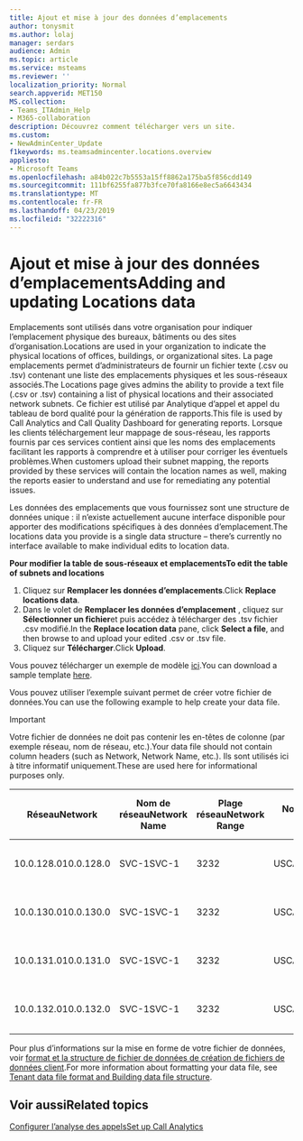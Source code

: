 ```yaml
---
title: Ajout et mise à jour des données d’emplacements
author: tonysmit
ms.author: lolaj
manager: serdars
audience: Admin
ms.topic: article
ms.service: msteams
ms.reviewer: ''
localization_priority: Normal
search.appverid: MET150
MS.collection:
- Teams_ITAdmin_Help
- M365-collaboration
description: Découvrez comment télécharger vers un site.
ms.custom:
- NewAdminCenter_Update
f1keywords: ms.teamsadmincenter.locations.overview
appliesto:
- Microsoft Teams
ms.openlocfilehash: a84b022c7b5553a15ff8862a175ba5f856cdd149
ms.sourcegitcommit: 111bf6255fa877b3fce70fa8166e8ec5a6643434
ms.translationtype: MT
ms.contentlocale: fr-FR
ms.lasthandoff: 04/23/2019
ms.locfileid: "32222316"
---
```

<a name="adding-and-updating-locations-data"></a><span data-ttu-id="f27a2-103">Ajout et mise à jour des données d’emplacements</span><span class="sxs-lookup"><span data-stu-id="f27a2-103">Adding and updating Locations data</span></span>
============================

<span data-ttu-id="f27a2-104">Emplacements sont utilisés dans votre organisation pour indiquer l’emplacement physique des bureaux, bâtiments ou des sites d’organisation.</span><span class="sxs-lookup"><span data-stu-id="f27a2-104">Locations are used in your organization to indicate the physical locations of offices, buildings, or organizational sites.</span></span> <span data-ttu-id="f27a2-105">La page emplacements permet d’administrateurs de fournir un fichier texte (.csv ou .tsv) contenant une liste des emplacements physiques et les sous-réseaux associés.</span><span class="sxs-lookup"><span data-stu-id="f27a2-105">The Locations page gives admins the ability to provide a text file (.csv or .tsv) containing a list of physical locations and their associated network subnets.</span></span> <span data-ttu-id="f27a2-106">Ce fichier est utilisé par Analytique d’appel et appel du tableau de bord qualité pour la génération de rapports.</span><span class="sxs-lookup"><span data-stu-id="f27a2-106">This file is used by Call Analytics and Call Quality Dashboard for generating reports.</span></span> <span data-ttu-id="f27a2-107">Lorsque les clients téléchargement leur mappage de sous-réseau, les rapports fournis par ces services contient ainsi que les noms des emplacements facilitant les rapports à comprendre et à utiliser pour corriger les éventuels problèmes.</span><span class="sxs-lookup"><span data-stu-id="f27a2-107">When customers upload their subnet mapping, the reports provided by these services will contain the location names as well, making the reports easier to understand and use for remediating any potential issues.</span></span>

<span data-ttu-id="f27a2-108">Les données des emplacements que vous fournissez sont une structure de données unique : il n’existe actuellement aucune interface disponible pour apporter des modifications spécifiques à des données d’emplacement.</span><span class="sxs-lookup"><span data-stu-id="f27a2-108">The locations data you provide is a single data structure – there’s currently no interface available to make individual edits to location data.</span></span> 

<span data-ttu-id="f27a2-109">**Pour modifier la table de sous-réseaux et emplacements**</span><span class="sxs-lookup"><span data-stu-id="f27a2-109">**To edit the table of subnets and locations**</span></span>

1. <span data-ttu-id="f27a2-110">Cliquez sur **Remplacer les données d’emplacements**.</span><span class="sxs-lookup"><span data-stu-id="f27a2-110">Click **Replace locations data**.</span></span>
2. <span data-ttu-id="f27a2-111">Dans le volet de **Remplacer les données d’emplacement** , cliquez sur **Sélectionner un fichier**et puis accédez à télécharger des .tsv fichier .csv modifié.</span><span class="sxs-lookup"><span data-stu-id="f27a2-111">In the **Replace location data** pane, click **Select a file**, and then browse to and upload your edited .csv or .tsv file.</span></span> 
3. <span data-ttu-id="f27a2-112">Cliquez sur **Télécharger**.</span><span class="sxs-lookup"><span data-stu-id="f27a2-112">Click **Upload**.</span></span> 


<span data-ttu-id="f27a2-113">Vous pouvez télécharger un exemple de modèle [ici](https://github.com/MicrosoftDocs/OfficeDocs-SkypeForBusiness/blob/live/Teams/downloads/locations-template.zip?raw=true).</span><span class="sxs-lookup"><span data-stu-id="f27a2-113">You can download a sample template [here](https://github.com/MicrosoftDocs/OfficeDocs-SkypeForBusiness/blob/live/Teams/downloads/locations-template.zip?raw=true).</span></span>

<span data-ttu-id="f27a2-114">Vous pouvez utiliser l’exemple suivant permet de créer votre fichier de données.</span><span class="sxs-lookup"><span data-stu-id="f27a2-114">You can use the following example to help create your data file.</span></span> 

> [!IMPORTANT]
> <span data-ttu-id="f27a2-115">Votre fichier de données ne doit pas contenir les en-têtes de colonne (par exemple réseau, nom de réseau, etc.).</span><span class="sxs-lookup"><span data-stu-id="f27a2-115">Your data file should not contain column headers (such as Network, Network Name, etc.).</span></span> <span data-ttu-id="f27a2-116">Ils sont utilisés ici à titre informatif uniquement.</span><span class="sxs-lookup"><span data-stu-id="f27a2-116">These are used here for informational purposes only.</span></span> </br>

|<span data-ttu-id="f27a2-117">Réseau</span><span class="sxs-lookup"><span data-stu-id="f27a2-117">Network</span></span>|<span data-ttu-id="f27a2-118">Nom de réseau</span><span class="sxs-lookup"><span data-stu-id="f27a2-118">Network Name</span></span>|<span data-ttu-id="f27a2-119">Plage réseau</span><span class="sxs-lookup"><span data-stu-id="f27a2-119">Network Range</span></span>|<span data-ttu-id="f27a2-120">Nom de création</span><span class="sxs-lookup"><span data-stu-id="f27a2-120">Building Name</span></span>|<span data-ttu-id="f27a2-121">Type de propriété</span><span class="sxs-lookup"><span data-stu-id="f27a2-121">Ownership Type</span></span>|<span data-ttu-id="f27a2-122">Type de construction</span><span class="sxs-lookup"><span data-stu-id="f27a2-122">Building Type</span></span>|<span data-ttu-id="f27a2-123">Type de construction Office</span><span class="sxs-lookup"><span data-stu-id="f27a2-123">Building Office Type</span></span>|<span data-ttu-id="f27a2-124">Ville</span><span class="sxs-lookup"><span data-stu-id="f27a2-124">City</span></span>|<span data-ttu-id="f27a2-125">Code postal</span><span class="sxs-lookup"><span data-stu-id="f27a2-125">Zip Code</span></span>|<span data-ttu-id="f27a2-126">Pays</span><span class="sxs-lookup"><span data-stu-id="f27a2-126">Country</span></span>|<span data-ttu-id="f27a2-127">État</span><span class="sxs-lookup"><span data-stu-id="f27a2-127">State</span></span>|<span data-ttu-id="f27a2-128">Région</span><span class="sxs-lookup"><span data-stu-id="f27a2-128">Region</span></span>|<span data-ttu-id="f27a2-129">Intérieur Corp</span><span class="sxs-lookup"><span data-stu-id="f27a2-129">Inside Corp</span></span>|<span data-ttu-id="f27a2-130">Itinéraire Express</span><span class="sxs-lookup"><span data-stu-id="f27a2-130">Express Route</span></span>|
|-|-|-|-|-|-|-|-|-|-|-|-|-|-|
|<span data-ttu-id="f27a2-131">10.0.128.0</span><span class="sxs-lookup"><span data-stu-id="f27a2-131">10.0.128.0</span></span> |<span data-ttu-id="f27a2-132">SVC-1</span><span class="sxs-lookup"><span data-stu-id="f27a2-132">SVC-1</span></span>|<span data-ttu-id="f27a2-133">32</span><span class="sxs-lookup"><span data-stu-id="f27a2-133">32</span></span>|<span data-ttu-id="f27a2-134">USCAMTV001</span><span class="sxs-lookup"><span data-stu-id="f27a2-134">USCAMTV001</span></span>|<span data-ttu-id="f27a2-135">Connexion en bail Contoso RE&F</span><span class="sxs-lookup"><span data-stu-id="f27a2-135">Contoso Leased RE&F</span></span>|<span data-ttu-id="f27a2-136">Bureau</span><span class="sxs-lookup"><span data-stu-id="f27a2-136">Office</span></span>|<span data-ttu-id="f27a2-137">RE&F</span><span class="sxs-lookup"><span data-stu-id="f27a2-137">RE&F</span></span>|<span data-ttu-id="f27a2-138">Mountain View</span><span class="sxs-lookup"><span data-stu-id="f27a2-138">Mountain View</span></span>|<span data-ttu-id="f27a2-139">94043</span><span class="sxs-lookup"><span data-stu-id="f27a2-139">94043</span></span>|<span data-ttu-id="f27a2-140">NOUS</span><span class="sxs-lookup"><span data-stu-id="f27a2-140">US</span></span>|<span data-ttu-id="f27a2-141">CA</span><span class="sxs-lookup"><span data-stu-id="f27a2-141">CA</span></span>|<span data-ttu-id="f27a2-142">NOUS</span><span class="sxs-lookup"><span data-stu-id="f27a2-142">US</span></span>|<span data-ttu-id="f27a2-143">1</span><span class="sxs-lookup"><span data-stu-id="f27a2-143">1</span></span>|<span data-ttu-id="f27a2-144">1</span><span class="sxs-lookup"><span data-stu-id="f27a2-144">1</span></span>|
|<span data-ttu-id="f27a2-145">10.0.130.0</span><span class="sxs-lookup"><span data-stu-id="f27a2-145">10.0.130.0</span></span> |<span data-ttu-id="f27a2-146">SVC-1</span><span class="sxs-lookup"><span data-stu-id="f27a2-146">SVC-1</span></span>|<span data-ttu-id="f27a2-147">32</span><span class="sxs-lookup"><span data-stu-id="f27a2-147">32</span></span>|<span data-ttu-id="f27a2-148">USCAMTV001</span><span class="sxs-lookup"><span data-stu-id="f27a2-148">USCAMTV001</span></span>|<span data-ttu-id="f27a2-149">Connexion en bail Contoso RE&F</span><span class="sxs-lookup"><span data-stu-id="f27a2-149">Contoso Leased RE&F</span></span>|<span data-ttu-id="f27a2-150">Bureau</span><span class="sxs-lookup"><span data-stu-id="f27a2-150">Office</span></span>|<span data-ttu-id="f27a2-151">RE&F</span><span class="sxs-lookup"><span data-stu-id="f27a2-151">RE&F</span></span>|<span data-ttu-id="f27a2-152">Mountain View</span><span class="sxs-lookup"><span data-stu-id="f27a2-152">Mountain View</span></span>|<span data-ttu-id="f27a2-153">94043</span><span class="sxs-lookup"><span data-stu-id="f27a2-153">94043</span></span>|<span data-ttu-id="f27a2-154">NOUS</span><span class="sxs-lookup"><span data-stu-id="f27a2-154">US</span></span>|<span data-ttu-id="f27a2-155">CA</span><span class="sxs-lookup"><span data-stu-id="f27a2-155">CA</span></span>|<span data-ttu-id="f27a2-156">NOUS</span><span class="sxs-lookup"><span data-stu-id="f27a2-156">US</span></span>|<span data-ttu-id="f27a2-157">1</span><span class="sxs-lookup"><span data-stu-id="f27a2-157">1</span></span>|<span data-ttu-id="f27a2-158">1</span><span class="sxs-lookup"><span data-stu-id="f27a2-158">1</span></span>|
|<span data-ttu-id="f27a2-159">10.0.131.0</span><span class="sxs-lookup"><span data-stu-id="f27a2-159">10.0.131.0</span></span> |<span data-ttu-id="f27a2-160">SVC-1</span><span class="sxs-lookup"><span data-stu-id="f27a2-160">SVC-1</span></span>|<span data-ttu-id="f27a2-161">32</span><span class="sxs-lookup"><span data-stu-id="f27a2-161">32</span></span>|<span data-ttu-id="f27a2-162">USCAMTV001</span><span class="sxs-lookup"><span data-stu-id="f27a2-162">USCAMTV001</span></span>|<span data-ttu-id="f27a2-163">Connexion en bail Contoso RE&F</span><span class="sxs-lookup"><span data-stu-id="f27a2-163">Contoso Leased RE&F</span></span>|<span data-ttu-id="f27a2-164">Bureau</span><span class="sxs-lookup"><span data-stu-id="f27a2-164">Office</span></span>|<span data-ttu-id="f27a2-165">RE&F</span><span class="sxs-lookup"><span data-stu-id="f27a2-165">RE&F</span></span>|<span data-ttu-id="f27a2-166">Mountain View</span><span class="sxs-lookup"><span data-stu-id="f27a2-166">Mountain View</span></span>|<span data-ttu-id="f27a2-167">94043</span><span class="sxs-lookup"><span data-stu-id="f27a2-167">94043</span></span>|<span data-ttu-id="f27a2-168">NOUS</span><span class="sxs-lookup"><span data-stu-id="f27a2-168">US</span></span>|<span data-ttu-id="f27a2-169">CA</span><span class="sxs-lookup"><span data-stu-id="f27a2-169">CA</span></span>|<span data-ttu-id="f27a2-170">NOUS</span><span class="sxs-lookup"><span data-stu-id="f27a2-170">US</span></span>|<span data-ttu-id="f27a2-171">1</span><span class="sxs-lookup"><span data-stu-id="f27a2-171">1</span></span>|<span data-ttu-id="f27a2-172">1</span><span class="sxs-lookup"><span data-stu-id="f27a2-172">1</span></span>|
|<span data-ttu-id="f27a2-173">10.0.132.0</span><span class="sxs-lookup"><span data-stu-id="f27a2-173">10.0.132.0</span></span> |<span data-ttu-id="f27a2-174">SVC-1</span><span class="sxs-lookup"><span data-stu-id="f27a2-174">SVC-1</span></span>|<span data-ttu-id="f27a2-175">32</span><span class="sxs-lookup"><span data-stu-id="f27a2-175">32</span></span>|<span data-ttu-id="f27a2-176">USCAMTV001</span><span class="sxs-lookup"><span data-stu-id="f27a2-176">USCAMTV001</span></span>|<span data-ttu-id="f27a2-177">Connexion en bail Contoso RE&F</span><span class="sxs-lookup"><span data-stu-id="f27a2-177">Contoso Leased RE&F</span></span>|<span data-ttu-id="f27a2-178">Bureau</span><span class="sxs-lookup"><span data-stu-id="f27a2-178">Office</span></span>|<span data-ttu-id="f27a2-179">RE&F</span><span class="sxs-lookup"><span data-stu-id="f27a2-179">RE&F</span></span>|<span data-ttu-id="f27a2-180">Mountain View</span><span class="sxs-lookup"><span data-stu-id="f27a2-180">Mountain View</span></span>|<span data-ttu-id="f27a2-181">94043</span><span class="sxs-lookup"><span data-stu-id="f27a2-181">94043</span></span>|<span data-ttu-id="f27a2-182">NOUS</span><span class="sxs-lookup"><span data-stu-id="f27a2-182">US</span></span>|<span data-ttu-id="f27a2-183">CA</span><span class="sxs-lookup"><span data-stu-id="f27a2-183">CA</span></span>|<span data-ttu-id="f27a2-184">NOUS</span><span class="sxs-lookup"><span data-stu-id="f27a2-184">US</span></span>|<span data-ttu-id="f27a2-185">1</span><span class="sxs-lookup"><span data-stu-id="f27a2-185">1</span></span>|<span data-ttu-id="f27a2-186">1</span><span class="sxs-lookup"><span data-stu-id="f27a2-186">1</span></span>|


<span data-ttu-id="f27a2-187">Pour plus d’informations sur la mise en forme de votre fichier de données, voir [format et la structure de fichier de données de création de fichiers de données client](turning-on-and-using-call-quality-dashboard.md#tenant-data-file-format-and-building-data-file-structure).</span><span class="sxs-lookup"><span data-stu-id="f27a2-187">For more information about formatting your data file, see [Tenant data file format and Building data file structure](turning-on-and-using-call-quality-dashboard.md#tenant-data-file-format-and-building-data-file-structure).</span></span>


## <a name="related-topics"></a><span data-ttu-id="f27a2-188">Voir aussi</span><span class="sxs-lookup"><span data-stu-id="f27a2-188">Related topics</span></span>

[<span data-ttu-id="f27a2-189">Configurer l’analyse des appels</span><span class="sxs-lookup"><span data-stu-id="f27a2-189">Set up Call Analytics</span></span>](set-up-call-analytics.md)